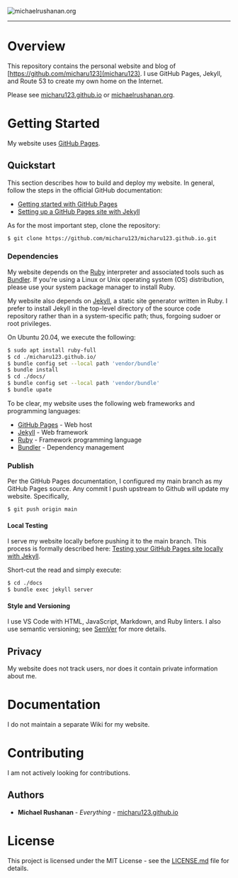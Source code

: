 ![michaelrushanan.org](./images/app-title.png)

---

# Overview 

This repository contains the personal website and blog of [https://github.com/micharu123](micharu123). I use GitHub Pages, Jekyll, and Route 53 to create my own home on the Internet.

Please see [micharu123.github.io](micharu123.github.io) or [michaelrushanan.org](micharu123.github.io).

# Getting Started

My website uses [GitHub Pages](https://pages.github.com/).

## Quickstart

This section describes how to build and deploy my website. In general, follow the steps in the official GitHub documentation: 
* [Getting started with GitHub Pages](https://docs.github.com/en/github/working-with-github-pages/getting-started-with-github-pages)
* [Setting up a GitHub Pages site with Jekyll](https://docs.github.com/en/github/working-with-github-pages/creating-a-github-pages-site-with-jekyll) 

As for the most important step, clone the repository:
```sh
$ git clone https://github.com/micharu123/micharu123.github.io.git
```

### Dependencies

My website depends on the [Ruby](https://www.ruby-lang.org/en/) interpreter and associated tools such as [Bundler](https://bundler.io/). If you're using a Linux or Unix operating system (OS) distribution, please use your system package manager to install Ruby.

My website also depends on [Jekyll](https://jekyllrb.com/), a static site generator written in Ruby. I prefer to install Jekyll in the top-level directory of the source code repository rather than in a system-specific path; thus, forgoing sudoer or root privileges.

On Ubuntu 20.04, we execute the following:
```sh
$ sudo apt install ruby-full
$ cd ./micharu123.github.io/
$ bundle config set --local path 'vendor/bundle'
$ bundle install
$ cd ./docs/
$ bundle config set --local path 'vendor/bundle'
$ bundle upate
```

To be clear, my website uses the following web frameworks and programming languages:
* [GitHub Pages](https://github.com/) - Web host
* [Jekyll](https://jekyllrb.com/) - Web framework
* [Ruby](https://www.ruby-lang.org/en/) - Framework programming language
* [Bundler](https://bundler.io/) - Dependency management

### Publish

Per the GitHub Pages documentation, I configured my main branch as my GitHub Pages source. Any commit I push upstream to Github will update my website. Specifically,
```sh
$ git push origin main
```

#### Local Testing

I serve my website locally before pushing it to the main branch. This process is formally described here: [Testing your GitHub Pages site locally with Jekyll](https://docs.github.com/en/github/working-with-github-pages/testing-your-github-pages-site-locally-with-jekyll).

Short-cut the read and simply execute:
```sh
$ cd ./docs
$ bundle exec jekyll server
```

#### Style and Versioning

I use VS Code with HTML, JavaScript, Markdown, and Ruby linters. I also use semantic versioning; see [SemVer](http://semver.org/) for more details.

## Privacy

My website does not track users, nor does it contain private information about me.

# Documentation

I do not maintain a separate Wiki for my website.

# Contributing

I am not actively looking for contributions.

## Authors

* **Michael Rushanan <micharu123>** - *Everything* - [micharu123.github.io](https://github.com/micharu123/micharu123.github.io)


# License

This project is licensed under the MIT License - see the [LICENSE.md](LICENSE.md) file for details.
